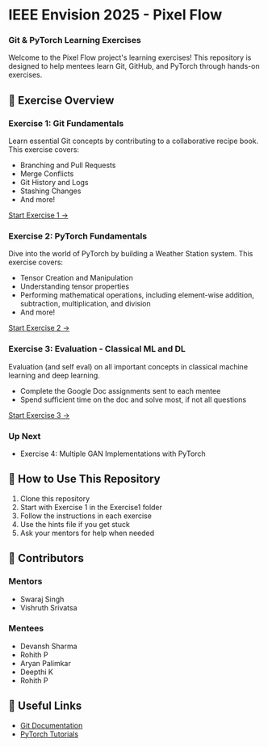 # IEEE Envision 2025 - Pixel Flow
### Git & PyTorch Learning Exercises

Welcome to the Pixel Flow project's learning exercises! This repository is designed to help mentees learn Git, GitHub, and PyTorch through hands-on exercises.

## 🎯 Exercise Overview

### Exercise 1: Git Fundamentals
Learn essential Git concepts by contributing to a collaborative recipe book. This exercise covers:
- Branching and Pull Requests
- Merge Conflicts
- Git History and Logs
- Stashing Changes
- And more!

[Start Exercise 1 →](./Exercise1/Exercise1.md)

### Exercise 2: PyTorch Fundamentals
Dive into the world of PyTorch by building a Weather Station system. This exercise covers:
- Tensor Creation and Manipulation
- Understanding tensor properties
- Performing mathematical operations, including element-wise addition, subtraction, multiplication, and division
- And more!

[Start Exercise 2 →](./Exercise2/Exercise2.md)

### Exercise 3: Evaluation - Classical ML and DL
Evaluation (and self eval) on all important concepts in classical machine learning and deep learning. 
- Complete the Google Doc assignments sent to each mentee
- Spend sufficient time on the doc and solve most, if not all questions

[Start Exercise 3 →](https://docs.google.com/document/d/1e345FRWzjns3JnsQjvXkqorHXaPVl_IP8Qv1foCEA_I/edit?tab=t.0)

### Up Next

- Exercise 4: Multiple GAN Implementations with PyTorch

## 📝 How to Use This Repository

1. Clone this repository
2. Start with Exercise 1 in the Exercise1 folder
3. Follow the instructions in each exercise
4. Use the hints file if you get stuck
5. Ask your mentors for help when needed

## 🤝 Contributors

### Mentors
- Swaraj Singh
- Vishruth Srivatsa

### Mentees
- Devansh Sharma
- Rohith P
- Aryan Palimkar
- Deepthi K
- Rohith P

## 🔗 Useful Links
- [Git Documentation](https://git-scm.com/doc)
- [PyTorch Tutorials](https://pytorch.org/tutorials/)
